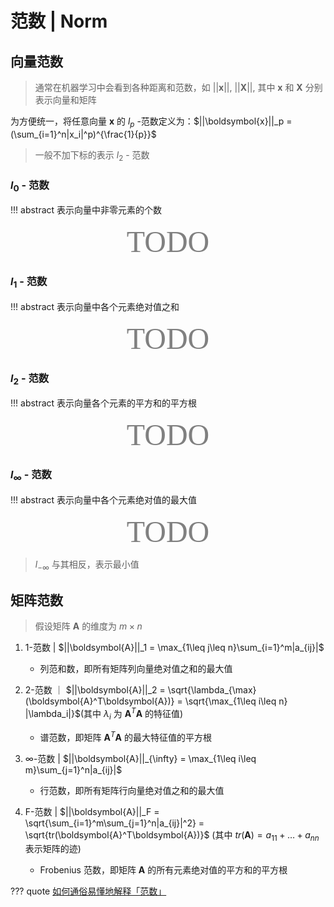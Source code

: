 # 范数 | Norm

## 向量范数

> 通常在机器学习中会看到各种距离和范数，如 $||\boldsymbol{x}||$, $||\boldsymbol{X}||$, 其中 $\boldsymbol{x}$ 和 $\boldsymbol{X}$ 分别表示向量和矩阵

为方便统一，将任意向量 $\boldsymbol{x}$ 的 $l_p$ -范数定义为：$||\boldsymbol{x}||_p = (\sum_{i=1}^n|x_i|^p)^{\frac{1}{p}}$ 

> 一般不加下标的表示 $l_2$ - 范数

### $l_0$ - 范数

!!! abstract
    表示向量中非零元素的个数

<center><font face="JetBrains Mono" color=grey size=18>TODO</font></center>

### $l_1$ - 范数

!!! abstract
    表示向量中各个元素绝对值之和

<center><font face="JetBrains Mono" color=grey size=18>TODO</font></center>

### $l_2$ - 范数

!!! abstract
    表示向量各个元素的平方和的平方根

<center><font face="JetBrains Mono" color=grey size=18>TODO</font></center>

### $l_{\infty}$ - 范数

!!! abstract
    表示向量中各个元素绝对值的最大值

<center><font face="JetBrains Mono" color=grey size=18>TODO</font></center>

> $l_{-\infty}$ 与其相反，表示最小值


## 矩阵范数

> 假设矩阵 $\boldsymbol{A}$ 的维度为 $m\times n$

1. 1-范数 | $||\boldsymbol{A}||_1 = \max_{1\leq j\leq n}\sum_{i=1}^m|a_{ij}|$
      - 列范和数，即所有矩阵列向量绝对值之和的最大值
2. 2-范数 ｜ $||\boldsymbol{A}||_2 = \sqrt{\lambda_{\max}(\boldsymbol{A}^T\boldsymbol{A})} = \sqrt{\max_{1\leq i\leq n} |\lambda_i|}$(其中 $\lambda_i$ 为 $\boldsymbol{A}^T\boldsymbol{A}$ 的特征值)
      - 谱范数，即矩阵 $\boldsymbol{A}^T\boldsymbol{A}$ 的最大特征值的平方根

3. $\infty$-范数 | $||\boldsymbol{A}||_{\infty} = \max_{1\leq i\leq m}\sum_{j=1}^n|a_{ij}|$
      - 行范数，即所有矩阵行向量绝对值之和的最大值
4. F-范数 | $||\boldsymbol{A}||_F = \sqrt{\sum_{i=1}^m\sum_{j=1}^n|a_{ij}|^2} = \sqrt{tr(\boldsymbol{A}^T\boldsymbol{A})}$ (其中 $tr(\boldsymbol{A}) = a_{11} + \dots + a_{nn}$ 表示矩阵的迹)
      - Frobenius 范数，即矩阵 $\boldsymbol{A}$ 的所有元素绝对值的平方和的平方根

??? quote
    [如何通俗易懂地解释「范数」](https://zhuanlan.zhihu.com/p/26884695)